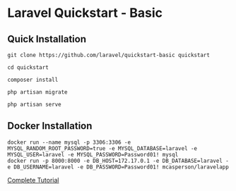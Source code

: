 # Laravel Quickstart - Basic

## Quick Installation

    git clone https://github.com/laravel/quickstart-basic quickstart

    cd quickstart

    composer install

    php artisan migrate

    php artisan serve
    
 ## Docker Installation
 
    docker run --name mysql -p 3306:3306 -e MYSQL_RANDOM_ROOT_PASSWORD=true -e MYSQL_DATABASE=laravel -e MYSQL_USER=laravel -e MYSQL_PASSWORD=Password01! mysql
    docker run -p 8000:8000 -e DB_HOST=172.17.0.1 -e DB_DATABASE=laravel -e DB_USERNAME=laravel -e DB_PASSWORD=Password01! mcasperson/laravelapp

[Complete Tutorial](https://laravel.com/docs/5.2/quickstart)
